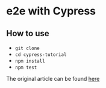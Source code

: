 # e2e with Cypress

## How to use
- `git clone`
- `cd cypress-tutorial`
- `npm install`
- `npm test`

The original article can be found [here](https://ovie.dev/blog/end-to-end-testing-using-cypress-js)
